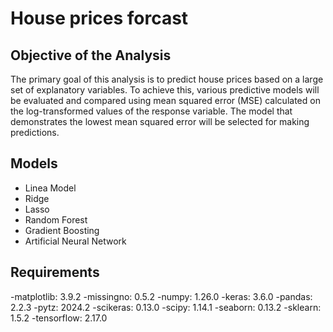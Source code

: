 # House prices forcast
## Objective of the Analysis
The primary goal of this analysis is to predict house prices based on a large set of explanatory variables. To achieve this, various predictive models will be evaluated and compared using mean squared error (MSE) calculated on the log-transformed values of the response variable. The model that demonstrates the lowest mean squared error will be selected for making predictions.

## Models
- Linea Model
- Ridge
- Lasso
- Random Forest
- Gradient Boosting
- Artificial Neural Network

## Requirements 
-matplotlib: 3.9.2
-missingno: 0.5.2
-numpy: 1.26.0
-keras: 3.6.0
-pandas: 2.2.3
-pytz: 2024.2
-scikeras: 0.13.0
-scipy: 1.14.1
-seaborn: 0.13.2
-sklearn: 1.5.2
-tensorflow: 2.17.0